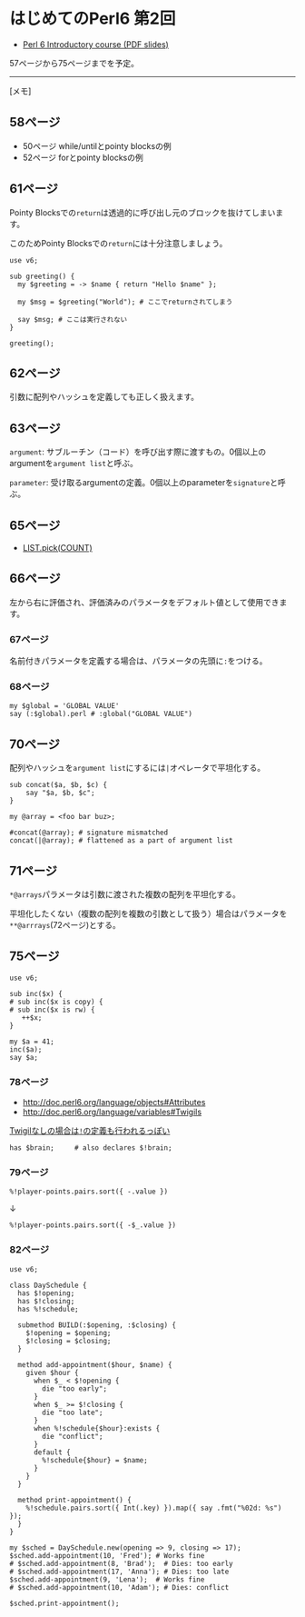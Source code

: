 # はじめてのPerl6 第2回

* [Perl 6 Introductory course (PDF slides)](https://github.com/rakudo/star/raw/master/docs/2015-spw-perl6-course.pdf)

57ページから75ページまでを予定。

---

[メモ]

## 58ページ

* 50ページ while/untilとpointy blocksの例
* 52ページ forとpointy blocksの例

## 61ページ

Pointy Blocksでの`return`は透過的に呼び出し元のブロックを抜けてしまいます。

このためPointy Blocksでの`return`には十分注意しましょう。

```
use v6;

sub greeting() {
  my $greeting = -> $name { return "Hello $name" };

  my $msg = $greeting("World"); # ここでreturnされてしまう

  say $msg; # ここは実行されない
}

greeting();
```

## 62ページ

引数に配列やハッシュを定義しても正しく扱えます。

## 63ページ

`argument`:
サブルーチン（コード）を呼び出す際に渡すもの。0個以上のargumentを`argument list`と呼ぶ。

`parameter`:
受け取るargumentの定義。0個以上のparameterを`signature`と呼ぶ。

## 65ページ

* [LIST.pick(COUNT)](http://doc.perl6.org/type/List#routine_pick)

## 66ページ

左から右に評価され、評価済みのパラメータをデフォルト値として使用できます。

### 67ページ

名前付きパラメータを定義する場合は、パラメータの先頭に`:`をつける。

### 68ページ

```
my $global = 'GLOBAL VALUE'
say (:$global).perl # :global("GLOBAL VALUE")
```

## 70ページ

配列やハッシュを`argument list`にするには`|`オペレータで平坦化する。

```
sub concat($a, $b, $c) {
    say "$a, $b, $c";
}

my @array = <foo bar buz>;

#concat(@array); # signature mismatched
concat(|@array); # flattened as a part of argument list
```

## 71ページ

`*@arrays`パラメータは引数に渡された複数の配列を平坦化する。

平坦化したくない（複数の配列を複数の引数として扱う）場合はパラメータを`**@arrrays`(72ページ)とする。

## 75ページ

```
use v6;

sub inc($x) {
# sub inc($x is copy) {
# sub inc($x is rw) {
   ++$x;
}

my $a = 41;
inc($a);
say $a;
```

### 78ページ

* http://doc.perl6.org/language/objects#Attributes
* http://doc.perl6.org/language/variables#Twigils

[Twigilなしの場合は`!`の定義も行われるっぽい](https://github.com/perl6/specs/blob/master/S12-objects.pod#attributes)

```
has $brain;     # also declares $!brain;
```

### 79ページ

```
%!player-points.pairs.sort({ -.value })
```

↓

```
%!player-points.pairs.sort({ -$_.value })
```

### 82ページ

```
use v6;

class DaySchedule {
  has $!opening;
  has $!closing;
  has %!schedule;

  submethod BUILD(:$opening, :$closing) {
    $!opening = $opening;
    $!closing = $closing;
  }

  method add-appointment($hour, $name) {
    given $hour {
      when $_ < $!opening {
        die "too early";
      }
      when $_ >= $!closing {
        die "too late";
      }
      when %!schedule{$hour}:exists {
        die "conflict";
      }
      default {
        %!schedule{$hour} = $name;
      }
    }
  }

  method print-appointment() {
    %!schedule.pairs.sort({ Int(.key) }).map({ say .fmt("%02d: %s") });
  }
}

my $sched = DaySchedule.new(opening => 9, closing => 17);
$sched.add-appointment(10, 'Fred'); # Works fine
# $sched.add-appointment(8, 'Brad');  # Dies: too early
# $sched.add-appointment(17, 'Anna'); # Dies: too late
$sched.add-appointment(9, 'Lena');  # Works fine
# $sched.add-appointment(10, 'Adam'); # Dies: conflict

$sched.print-appointment();
```
